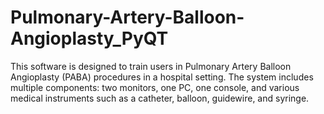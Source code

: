 # Pulmonary-Artery-Balloon-Angioplasty_PyQT
This software is designed to train users in Pulmonary Artery Balloon Angioplasty (PABA) procedures in a hospital setting. The system includes multiple components: two monitors, one PC, one console, and various medical instruments such as a catheter, balloon, guidewire, and syringe. 
